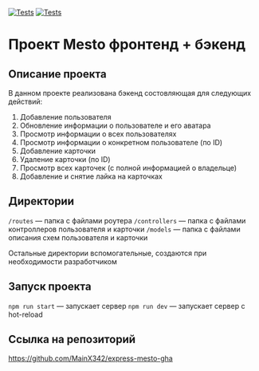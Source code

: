 [![Tests](../../actions/workflows/tests-13-sprint.yml/badge.svg)](../../actions/workflows/tests-13-sprint.yml) [![Tests](../../actions/workflows/tests-14-sprint.yml/badge.svg)](../../actions/workflows/tests-14-sprint.yml)
# Проект Mesto фронтенд + бэкенд

## Описание проекта
В данном проекте реализована бэкенд состовляющая для следующих действий:
1) Добавление пользователя
2) Обновление информации о пользователе и его аватара
3) Просмотр информации о всех пользователях
4) Просмотр информации о конкретном пользователе (по ID)
6) Добавление карточки
7) Удаление карточки (по ID)
8) Просмотр всех карточек (с полной информацией о владельце)
9) Добавление и снятие лайка на карточках

## Директории

`/routes` — папка с файлами роутера
`/controllers` — папка с файлами контроллеров пользователя и карточки
`/models` — папка с файлами описания схем пользователя и карточки

Остальные директории вспомогательные, создаются при необходимости разработчиком

## Запуск проекта

`npm run start` — запускает сервер
`npm run dev` — запускает сервер с hot-reload

## Ссылка на репозиторий
<https://github.com/MainX342/express-mesto-gha>
